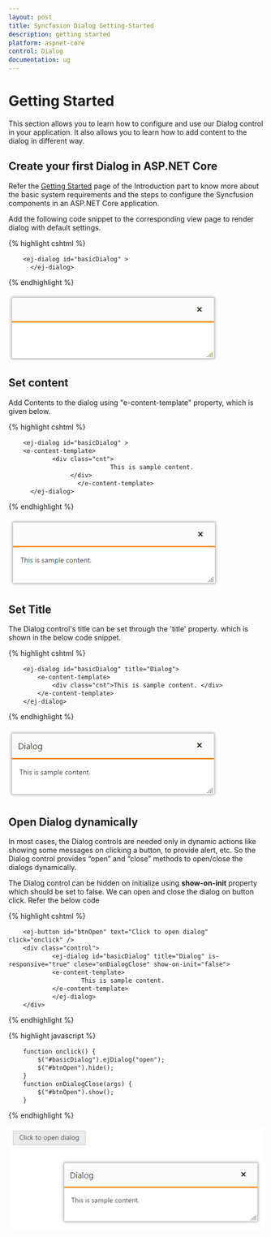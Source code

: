 ```yaml
---
layout: post
title: Syncfusion Dialog Getting-Started
description: getting started
platform: aspnet-core
control: Dialog
documentation: ug
---
```


# Getting Started

This section allows you to learn how to configure and use our Dialog control in your application. It also allows you to learn how to add content to the dialog in different way.

## Create your first Dialog in ASP.NET Core

Refer the [Getting Started](https://help.syncfusion.com/aspnet-core/getting-started) page of the Introduction part to know more about the basic system requirements and the steps to configure the Syncfusion components in an ASP.NET Core application.

Add the following code snippet to the corresponding view page to render dialog with default settings.

{% highlight cshtml %}

        <ej-dialog id="basicDialog" >
          </ej-dialog>

{% endhighlight %}

![Getting Started](Getting-Started_Images/default.png)

## Set content

Add Contents to the dialog using "e-content-template" property, which is given below.

{% highlight cshtml %}

        <ej-dialog id="basicDialog" >
        <e-content-template>
                <div class="cnt">
                                This is sample content.
                     </div>
                       </e-content-template>
          </ej-dialog>

{% endhighlight %}


![Set content](Getting-Started_Images/content.png)
       
## Set Title

The Dialog control's title can be set through the 'title' property. which is shown in the below code snippet.

{% highlight cshtml %}

        <ej-dialog id="basicDialog" title="Dialog">
            <e-content-template>
                <div class="cnt">This is sample content. </div> 
            </e-content-template> 
        </ej-dialog>
     
{% endhighlight %}
  

![Set Title](Getting-Started_Images/title.png)

## Open Dialog dynamically

In most cases, the Dialog controls are needed only in dynamic actions like showing some messages on clicking a button, to provide alert, etc. So the Dialog control provides “open” and “close” methods to open/close the dialogs dynamically.

The Dialog control can be hidden on initialize using **show-on-init** property which should be set to false.
We can open and close the dialog on button click. Refer the below code

{% highlight cshtml %}

        <ej-button id="btnOpen" text="Click to open dialog" click="onclick" />
        <div class="control">
                <ej-dialog id="basicDialog" title="Dialog" is-responsive="true" close="onDialogClose" show-on-init="false">
                <e-content-template>
                        This is sample content.
                </e-content-template>
                </ej-dialog>
        </div>
       
{% endhighlight %}  

{% highlight javascript %}  

        function onclick() {
            $("#basicDialog").ejDialog("open");
            $("#btnOpen").hide();
        }
        function onDialogClose(args) {
            $("#btnOpen").show();
        }

  {% endhighlight %}

![Open Dialog dynamically](Getting-Started_Images/Dialogbtn.png)